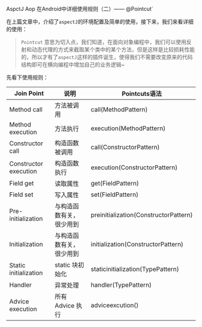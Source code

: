 AspctJ Aop 在Android中详细使用规则（二）—— @Pointcut`

在上篇文章中，介绍了`aspectJ`的环境配置及简单的使用，接下来，我们来看详细的使用：

>`Pointcut` 意思为切入点，我们知道，在面向对象编程中，我们可以使用反射和动态代理的方式来截取某个类中的某个方法，但是这样是比较损耗性能的，所以才有了`aspectJ`这样的插件诞生，使得我们不需要改变原来的代码结构即可在横向编程中增加自己的业务逻辑~

先看下使用规则：

|Join Point|说明|Pointcuts语法|
|-------|-------|---------|
Method call|方法被调用|call(MethodPattern)
Method execution|方法执行|execution(MethodPattern)
Constructor call|构造函数被调用|call(ConstructorPattern)
Constructor execution|构造函数执行|execution(ConstructorPattern)
Field get|读取属性|get(FieldPattern)
Field set|写入属性|set(FieldPattern)
Pre-initialization|与构造函数有关，很少用到|preinitialization(ConstructorPattern)
Initialization|与构造函数有关，很少用到|initialization(ConstructorPattern)
Static initialization|static 块初始化|staticinitialization(TypePattern)
Handler|异常处理|handler(TypePattern)
Advice execution|所有 Advice 执行|adviceexcution()